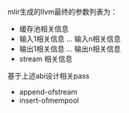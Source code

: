 mlir生成的llvm最终的参数列表为：

 - 缓存池相关信息
 - 输入1相关信息 ... 输入n相关信息
 - 输出1相关信息 ... 输出n相关信息
 - stream 相关信息

基于上述abi设计相关pass
 - append-ofstream
 - insert-ofmempool